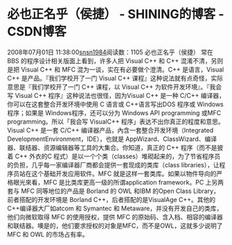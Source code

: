 # 必也正名乎（侯捷） - SHINING的博客 - CSDN博客
2008年07月01日 11:38:00[snsn1984](https://me.csdn.net/snsn1984)阅读数：1105
必也正名乎（侯捷）
常在 BBS 的程序设计相关版面上看到，许多人把 Visual C++ 和 C++ 混淆不清，另则是把 Visual C++ 和 MFC 混为一谈，实在有必要做个澄清。C++ 是语言，Visual C++ 是产品。『我们学校开了一门 Visual C++ 课程』这种说法就有点奇怪，实际意思是『我们学校开了一门 C++ 课程，以 Visual C++ 为软件开发环境』。『我会写 Visual C++ 程序』这种说法也很怪，因为Visual C++ 是一种 C/C++ 编译器，你可以在这套整合开发环境中使用 C 语言或 C++语言写出DOS 程序或 Windows 程序；如果是 Windows程序，还可以分为 Windows API programming 或MFC programming。所以「我会写 VisualC++ 程序」表达不出你真正的程度和意思。
Visual C++ 是一套 C/C++ 编译器产品，內含一套整合开发环境（Integrated DevelopmentEnvironment，IDE），也就是 AppWizard、ClassWizard、编译器、联结器、资源编辑器等工具的大集合。你知道，真正的 C++ 程序（而不是披着 C++ 外衣的C 程式）是以一个个类（classes）堆砌起来的，为了节省程序员的负担，几乎每一家编译器厂商都会提供一套现成的类库（class libraries），让程序员站在这个基础开发应用软件。MFC 就是这样一套类库。如果以物件导向的严格眼光來看，MFC 是比类库更高一级的所谓application framework。PC 上另两套与 MFC 同等地位的产品是 Borland 的 OWL 和IBM 的Open Class Library，前者搭配的开发环境是 Borland C++，后者搭配的是VisualAge C++。其他的 C++编译器大厂如atcom 和 Symantec 和 Metaware，并没有开发自己的类库，他们向微软取得 MFC 的使用授权，提供 MFC 的原始码、含入档、相容的编译器和联结器。噢是的，他们要求授权的对象是MFC，而不是OWL，这就多少说明了 MFC 和 OWL 的市场占有率。
